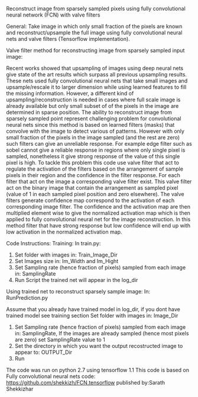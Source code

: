 Reconstruct image from sparsely sampled pixels using fully convolutional neural network (FCN) with valve filters

General:
Take image in which only small fraction of the pixels are known and reconstruct/upsample the full image using fully convolutional neural nets and valve filters (Tensorflow implementation).
 

Valve filter method for reconstructing image from sparsely sampled input image: 

Recent works showed that upsampling of images using deep neural nets give state of the art results which surpass all previous upsampling results. These nets used fully convolutional neural nets that take small images and upsample/rescale it  to larger dimension while using learned features to fill the missing information. 
However, a different kind of upsampling/reconstruction is needed in cases where full scale image is already available but only small subset of of the pixels in the image are determined in sparse position. The ability to reconstruct image from sparsely sampled point represent challenging problem for convolutional neural nets since this method is based on learned filters (masks) that convolve with the image to detect various of patterns. However with only small fraction of the pixels in the image sampled (and the rest are zero) such filters can give an unreliable response. For example edge filter such as sobel cannot give a reliable response in regions where only single pixel is sampled, nonetheless it give strong response of the value of this single pixel is high. To tackle this problem this code use  valve filter that act to regulate the activation of the filters based on the arrangement of sample pixels in their region and the confidence in the filter response. For each filter that act on the image a corresponding valve filter exist. This valve filter act on the binary image that  contain the arrangement as sampled pixel (value of 1 in each sampled pixel position  and zero elsewhere). The valve filters generate confidence map correspond to the activation of each corresponding image filter. The confidence and the activation map are then multiplied element wise to give the normalized activation map which is then applied to fully convolutional neural net for the image reconstruction.  In this method filter that have strong response but low confidence will end up with low activation in the normalized activation map.


Code Instructions:
Training: 
In train.py:
1) Set folder with  images in: Train_Image_Dir
2) Set Images size in: Im_Width and Im_Hight
3) Set Sampling rate (hence fraction of pixels) sampled from each image in: SamplingRate
4) Run Script the trained net will appear in the log_dir 
 
Using trained net to reconstruct sparsely sample image:
In: RunPrediction.py
 
Assume that you already have trained model in log_dir, if you dont have trained model see training section
Set folder with  images in: Image_Dir
1) Set Sampling rate (hence fraction of pixels) sampled from each image in: SamplingRate, If the images are already sampled (hence most pixels are zero) set SamplingRate value to 1
2) Set the directory in which you want the output recostructed image to appear to: OUTPUT_Dir
3) Run
 
 
 
 
 
The code was run on python 2.7 using tensorflow 1.1
This code is based on Fully convolutional neural nets code: https://github.com/shekkizh/FCN.tensorflow
 published by:Sarath Shekkizhar
 
 
 
 

